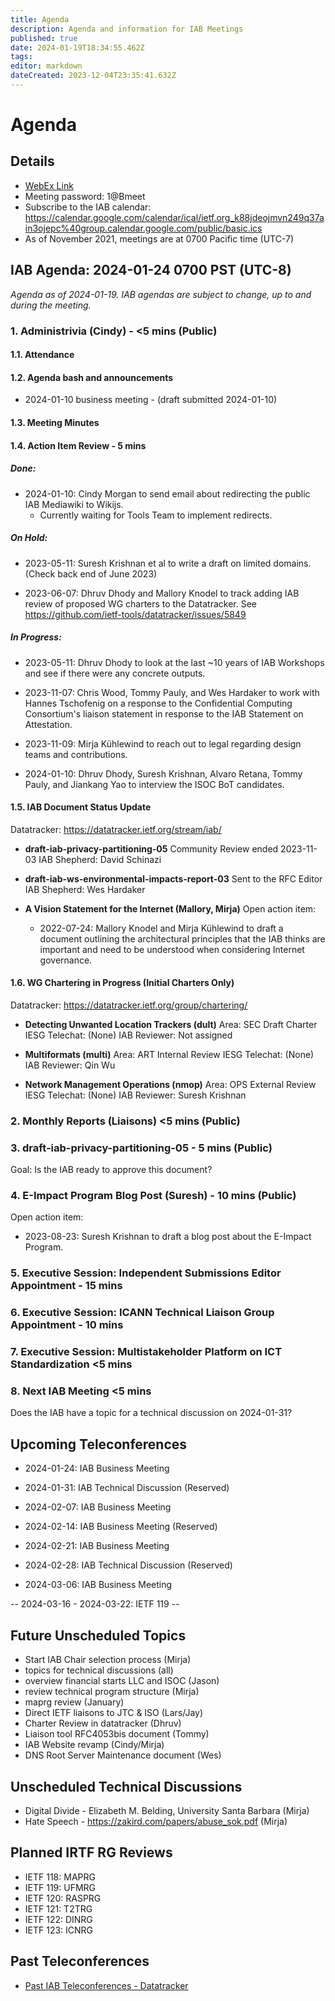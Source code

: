 ```yaml
---
title: Agenda
description: Agenda and information for IAB Meetings
published: true
date: 2024-01-19T18:34:55.462Z
tags: 
editor: markdown
dateCreated: 2023-12-04T23:35:41.632Z
---
```


# Agenda
## Details

* [WebEx Link](https://ietf.webex.com/ietf/j.php?MTID=m92c425d161e1be552b21d6b84b1c09f6)
* Meeting password: 1@Bmeet
* Subscribe to the IAB calendar: https://calendar.google.com/calendar/ical/ietf.org_k88jdeojmvn249q37ain3ojepc%40group.calendar.google.com/public/basic.ics
* As of November 2021, meetings are at 0700 Pacific time (UTC-7)

## IAB Agenda: 2024-01-24 0700 PST (UTC-8) 

*Agenda as of 2024-01-19. IAB agendas are subject to change, up to and during the meeting.*


### 1. Administrivia (Cindy) - <5 mins (Public)

#### 1.1. Attendance 

#### 1.2. Agenda bash and announcements 

* 2024-01-10 business meeting - (draft submitted 2024-01-10) 

#### 1.3. Meeting Minutes 

#### 1.4. Action Item Review - 5 mins

##### Done:

* 2024-01-10: Cindy Morgan to send email about redirecting the public IAB Mediawiki to Wikijs.
    - Currently waiting for Tools Team to implement redirects.

##### On Hold:

* 2023-05-11: Suresh Krishnan et al to write a draft on limited domains.    
   (Check back end of June 2023)

* 2023-06-07: Dhruv Dhody and Mallory Knodel to track adding IAB review of proposed WG charters to the Datatracker.
   See https://github.com/ietf-tools/datatracker/issues/5849

##### In Progress: 

* 2023-05-11: Dhruv Dhody to look at the last ~10 years of IAB Workshops and see if there were any concrete outputs.

* 2023-11-07: Chris Wood, Tommy Pauly, and Wes Hardaker to work with Hannes Tschofenig on a response to the Confidential Computing Consortium's liaison statement in response to the IAB Statement on Attestation.

* 2023-11-09: Mirja Kühlewind to reach out to legal regarding design teams and contributions.

* 2024-01-10: Dhruv Dhody, Suresh Krishnan, Alvaro Retana, Tommy Pauly, and Jiankang Yao to interview the ISOC BoT candidates.


#### 1.5. IAB Document Status Update

 Datatracker: https://datatracker.ietf.org/stream/iab/

- **draft-iab-privacy-partitioning-05**
Community Review ended 2023-11-03
IAB Shepherd: David Schinazi

- **draft-iab-ws-environmental-impacts-report-03**
Sent to the RFC Editor
IAB Shepherd: Wes Hardaker

- **A Vision Statement for the Internet (Mallory, Mirja)**
     Open action item:

     * 2022-07-24: Mallory Knodel and Mirja Kühlewind to draft a document outlining the architectural principles that the IAB thinks are important and need to be understood when considering Internet governance.


#### 1.6. WG Chartering in Progress (Initial Charters Only)

 Datatracker: https://datatracker.ietf.org/group/chartering/	

- **Detecting Unwanted Location Trackers (dult)**
Area: SEC
Draft Charter
IESG Telechat: (None)
IAB Reviewer: Not assigned

- **Multiformats (multi)**
Area: ART
Internal Review
IESG Telechat: (None)
IAB Reviewer: Qin Wu

- **Network Management Operations (nmop)**
Area: OPS
External Review
IESG Telechat: (None)
IAB Reviewer: Suresh Krishnan


### 2. Monthly Reports (Liaisons) <5 mins (Public)

### 3. draft-iab-privacy-partitioning-05 - 5 mins (Public)

  Goal: Is the IAB ready to approve this document?

### 4. E-Impact Program Blog Post (Suresh) - 10 mins (Public)

Open action item:

* 2023-08-23: Suresh Krishnan to draft a blog post about the E-Impact Program.


### 5. Executive Session: Independent Submissions Editor Appointment - 15 mins


### 6. Executive Session: ICANN Technical Liaison Group Appointment - 10 mins


### 7. Executive Session: Multistakeholder Platform on ICT Standardization <5 mins


### 8. Next IAB Meeting <5 mins

  Does the IAB have a topic for a technical discussion on 2024-01-31?



## Upcoming Teleconferences 

* 2024-01-24: IAB Business Meeting
* 2024-01-31: IAB Technical Discussion (Reserved)

* 2024-02-07: IAB Business Meeting
* 2024-02-14: IAB Business Meeting (Reserved)
* 2024-02-21: IAB Business Meeting
* 2024-02-28: IAB Technical Discussion (Reserved)
* 2024-03-06: IAB Business Meeting

-- 2024-03-16 - 2024-03-22: IETF 119 --

## Future Unscheduled Topics 
* Start IAB Chair selection process (Mirja)
* topics for technical discussions (all)
* overview financial starts LLC and ISOC (Jason)
* review technical program structure (Mirja)
* maprg review (January)
* Direct IETF liaisons to JTC & ISO (Lars/Jay)
* Charter Review in datatracker (Dhruv)
* Liaison tool RFC4053bis document (Tommy)
* IAB Website revamp (Cindy/Mirja)
* DNS Root Server Maintenance document (Wes)

## Unscheduled Technical Discussions

* Digital Divide - Elizabeth M. Belding, University Santa Barbara (Mirja)
* Hate Speech - https://zakird.com/papers/abuse_sok.pdf (Mirja)

## Planned IRTF RG Reviews 

* IETF 118: MAPRG
* IETF 119: UFMRG
* IETF 120: RASPRG
* IETF 121: T2TRG
* IETF 122: DINRG
* IETF 123: ICNRG

## Past Teleconferences 

* [Past IAB Teleconferences - Datatracker](https://datatracker.ietf.org/group/iab/meetings/)


